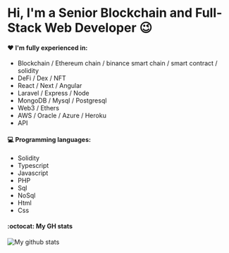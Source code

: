 # Hi, I'm a Senior Blockchain and Full-Stack Web Developer  :wink:
 
#### :heart: I'm fully experienced in:

- Blockchain / Ethereum chain / binance smart chain / smart contract / solidity
- DeFi / Dex / NFT
- React / Next / Angular
- Laravel / Express / Node
- MongoDB / Mysql / Postgresql
- Web3 / Ethers
- AWS / Oracle / Azure / Heroku
- API

#### :computer: Programming languages:

- Solidity
- Typescript
- Javascript
- PHP
- Sql
- NoSql
- Html
- Css

#### :octocat: My GH stats

![My github stats](https://github-readme-stats.vercel.app/api?username=charming193&count_private=true&show_icons=true) 
